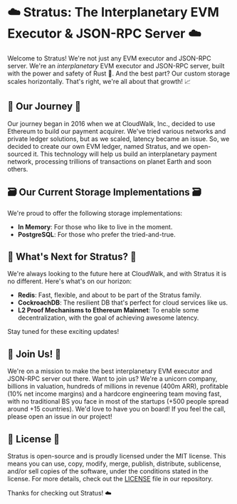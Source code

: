 # ☁️ Stratus: The Interplanetary EVM Executor & JSON-RPC Server ☁️

Welcome to Stratus! We're not just any EVM executor and JSON-RPC server. We're an _interplanetary_ EVM executor and JSON-RPC server, built with the power and safety of Rust 🦀. And the best part? Our custom storage scales horizontally. That's right, we're all about that growth! 📈

## 🚀 Our Journey 🚀

Our journey began in 2016 when we at CloudWalk, Inc., decided to use Ethereum to build our payment acquirer. We've tried various networks and private ledger solutions, but as we scaled, latency became an issue. So, we decided to create our own EVM ledger, named Stratus, and we open-sourced it. This technology will help us build an interplanetary payment network, processing trillions of transactions on planet Earth and soon others.

## 🗃️ Our Current Storage Implementations 🗃️

We're proud to offer the following storage implementations:

- **In Memory**: For those who like to live in the moment.
- **PostgreSQL**: For those who prefer the tried-and-true.

## 🌌 What's Next for Stratus? 🌌

We're always looking to the future here at CloudWalk, and with Stratus it is no different. Here's what's on our horizon:

- **Redis**: Fast, flexible, and about to be part of the Stratus family.
- **CockroachDB**: The resilient DB that's perfect for cloud services like us.
- **L2 Proof Mechanisms to Ethereum Mainnet**: To enable some decentralization, with the goal of achieving awesome latency.

Stay tuned for these exciting updates!

## 🤝 Join Us! 🤝

We're on a mission to make the best interplanetary EVM executor and JSON-RPC server out there. Want to join us? We're a unicorn company, billions in valuation, hundreds of millions in revenue (400m ARR), profitable (10% net income margins) and a hardcore engineering team moving fast, with no traditional BS you face in most of the startups (+500 people spread around +15 countries). We'd love to have you on board! If you feel the call, please open an issue in our project!

## 📜 License 📜

Stratus is open-source and is proudly licensed under the MIT license. This means you can use, copy, modify, merge, publish, distribute, sublicense, and/or sell copies of the software, under the conditions stated in the license. For more details, check out the [LICENSE](https://github.com/cloudwalk/stratus?tab=MIT-1-ov-file) file in our repository.

Thanks for checking out Stratus! ☁️